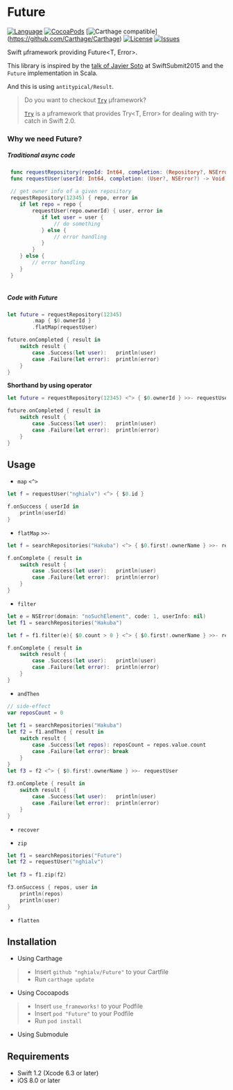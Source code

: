 Future
=====

[![Language](http://img.shields.io/badge/language-swift-brightgreen.svg?style=flat
)](https://developer.apple.com/swift)
[![CocoaPods](https://img.shields.io/cocoapods/v/Future.svg)]()
[![Carthage compatible](https://img.shields.io/badge/Carthage-compatible-4BC51D.svg?style=flat)]
(https://github.com/Carthage/Carthage)
[![License](http://img.shields.io/badge/license-MIT-lightgrey.svg?style=flat
)](http://mit-license.org)
[![Issues](https://img.shields.io/github/issues/nghialv/Future.svg?style=flat
)](https://github.com/nghialv/Future/issues?state=open)


Swift µframework providing Future&lt;T, Error>.

This library is inspired by the [talk of Javier Soto](https://realm.io/news/swift-summit-javier-soto-futures/) at SwiftSubmit2015 and the `Future` implementation in Scala.

And this is using `antitypical/Result`.


> Do you want to checkout [`Try`](https://github.com/nghialv/Try) µframework?
>
> [`Try`](https://github.com/nghialv/Try) is a µframework that provides Try&lt;T, Error> for dealing with try-catch in Swift 2.0.

### Why we need Future?

##### Traditional async code

``` swift
 func requestRepository(repoId: Int64, completion: (Repository?, NSError?) -> Void) {}
 func requestUser(userId: Int64, completion: (User?, NSError?) -> Void) {}
 
 // get owner info of a given repository
 requestRepository(12345) { repo, error in
 	if let repo = repo {
 		requestUser(repo.ownerId) { user, error in
 		   if let user = user {
 		       // do something
 		   } else {
 		       // error handling
 		   }
 		}
 	} else {
 		// error handling
 	}
 }
 
```

##### Code with Future

``` swift
let future = requestRepository(12345)
		.map { $0.ownerId }
		.flatMap(requestUser)

future.onCompleted { result in
	switch result {
		case .Success(let user):   println(user)
		case .Failure(let error):  println(error)
	}
}

```

**Shorthand by using operator**

``` swift
let future = requestRepository(12345) <^> { $0.ownerId } >>- requestUser

future.onCompleted { result in
	switch result {
		case .Success(let user):   println(user)
		case .Failure(let error):  println(error)
	}
}
```

Usage
-----

- `map` `<^>`

```swift
let f = requestUser("nghialv") <^> { $0.id }

f.onSuccess { userId in
	println(userId)
}

```

- `flatMap` `>>-`

```swift
let f = searchRepositories("Hakuba") <^> { $0.first!.ownerName } >>- requestUser

f.onComplete { result in
	switch result {
		case .Success(let user):   println(user)
		case .Failure(let error):  println(error)
	}
}
```

- `filter`

``` swift
let e = NSError(domain: "noSuchElement", code: 1, userInfo: nil)
let f1 = searchRepositories("Hakuba")

let f = f1.filter(e){ $0.count > 0 } <^> { $0.first!.ownerName } >>- requestUser

f.onComplete { result in
	switch result {
		case .Success(let user):   println(user)
		case .Failure(let error):  println(error)
	}
}
```

- `andThen`

```swift
// side-effect
var reposCount = 0
        
let f1 = searchRepositories("Hakuba")
let f2 = f1.andThen { result in
    switch result {
        case .Success(let repos): reposCount = repos.value.count
        case .Failure(let error): break
    }
}
let f3 = f2 <^> { $0.first!.ownerName } >>- requestUser
        
f3.onComplete { result in
    switch result {
        case .Success(let user):   println(user)
        case .Failure(let error):  println(error)
    }
}
```

- `recover`

- `zip`

```swift
let f1 = searchRepositories("Future")
let f2 = requestUser("nghialv")
        
let f3 = f1.zip(f2)

f3.onSuccess { repos, user in
	println(repos)
	println(user)
}
```

- `flatten`


Installation
-----

- Using Carthage
>	- Insert `github "nghialv/Future"` to your Cartfile
>	- Run `carthage update`


- Using Cocoapods
>	- Insert `use_frameworks!` to your Podfile
>	- Insert `pod "Future"` to your Podfile
>	- Run `pod install`

- Using Submodule


Requirements
-----

- Swift 1.2 (Xcode 6.3 or later)
- iOS 8.0 or later

